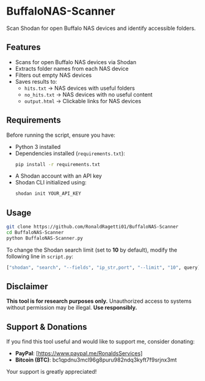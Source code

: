 # BuffaloNAS-Scanner  
Scan Shodan for open Buffalo NAS devices and identify accessible folders.  

## Features  

- Scans for open Buffalo NAS devices via Shodan  
- Extracts folder names from each NAS device  
- Filters out empty NAS devices  
- Saves results to:  
  - `hits.txt` → NAS devices with useful folders  
  - `no_hits.txt` → NAS devices with no useful content  
  - `output.html` → Clickable links for NAS devices  

## Requirements  

Before running the script, ensure you have:  

- Python 3 installed  
- Dependencies installed (`requirements.txt`):  
  ```sh
  pip install -r requirements.txt
  ```
- A Shodan account with an API key  
- Shodan CLI initialized using:  
  ```sh
  shodan init YOUR_API_KEY
  ```  

## Usage  

```sh
git clone https://github.com/RonaldRagetti01/BuffaloNAS-Scanner
cd BuffaloNAS-Scanner
python BuffaloNAS-Scanner.py
```

To change the Shodan search limit (set to **10** by default), modify the following line in `script.py`:  
```python
["shodan", "search", "--fields", "ip_str,port", "--limit", "10", query]
```
## Disclaimer  

**This tool is for research purposes only.** Unauthorized access to systems without permission may be illegal. **Use responsibly.**  



## Support & Donations  

If you find this tool useful and would like to support me, consider donating:  

- **PayPal**: [https://www.paypal.me/RonaldsServices]  
- **Bitcoin (BTC)**: bc1qpdnu3mcl96g8puru982ndq3kyft7f9srjnx3mt  

Your support is greatly appreciated!

